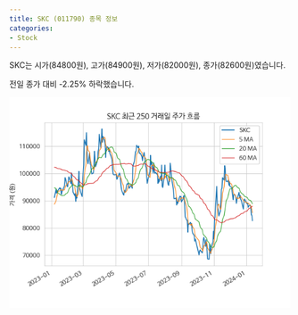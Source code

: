 ```yaml
---
title: SKC (011790) 종목 정보
categories:
- Stock
---
```


SKC는 시가(84800원), 고가(84900원), 저가(82000원), 종가(82600원)였습니다.

전일 종가 대비 -2.25% 하락했습니다.

<!-- more -->

![011790](/assets/stock_images/011790.png)
